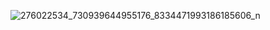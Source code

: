 ![276022534_730939644955176_8334471993186185606_n](https://user-images.githubusercontent.com/58864927/159174988-2a2aa527-c575-4603-860b-d0efdfdb0958.jpg)

